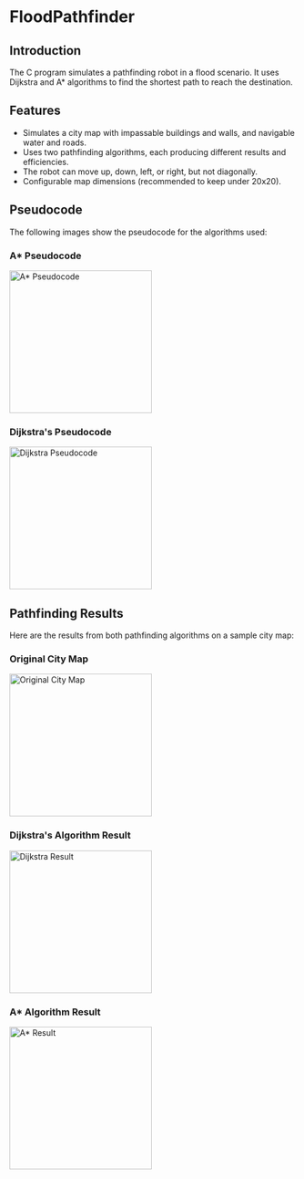 # FloodPathfinder

## Introduction
The C program simulates a pathfinding robot in a flood scenario. It uses Dijkstra and A* algorithms to find the shortest path to reach the destination.

## Features
- Simulates a city map with impassable buildings and walls, and navigable water and roads.
- Uses two pathfinding algorithms, each producing different results and efficiencies.
- The robot can move up, down, left, or right, but not diagonally.
- Configurable map dimensions (recommended to keep under 20x20).

## Pseudocode
The following images show the pseudocode for the algorithms used:

### A* Pseudocode
<img src="https://github.com/Yoochang-Kim/FloodPathfinder/blob/main/srcs/img/astar_pseudocode.png" width="250" alt="A* Pseudocode">

### Dijkstra's Pseudocode
<img src="https://github.com/Yoochang-Kim/FloodPathfinder/blob/main/srcs/img/dijkstra_pseudocode.png" width="250" alt="Dijkstra Pseudocode">

## Pathfinding Results
Here are the results from both pathfinding algorithms on a sample city map:

### Original City Map
<img src="https://github.com/Yoochang-Kim/FloodPathfinder/blob/main/srcs/img/original%20city%20map.png" width="250" alt="Original City Map">

### Dijkstra's Algorithm Result
<img src="https://github.com/Yoochang-Kim/FloodPathfinder/blob/main/srcs/img/Dijkstra%20result.png" width="250" alt="Dijkstra Result">

### A* Algorithm Result
<img src="https://github.com/Yoochang-Kim/FloodPathfinder/blob/main/srcs/img/a%20star%20result.png" width="250" alt="A* Result">
